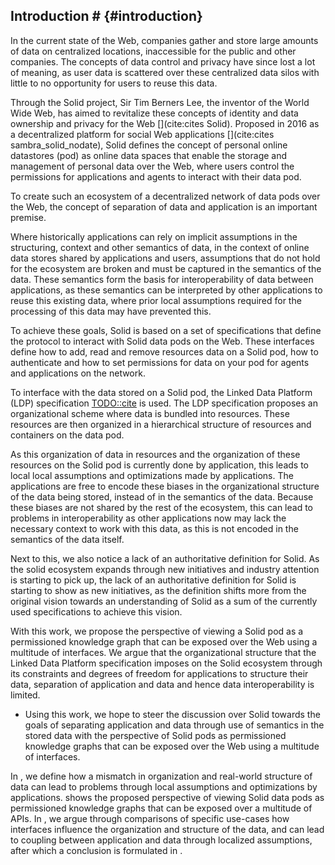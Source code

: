## Introduction # {#introduction}
In the current state of the Web, companies gather and store large amounts of data on centralized locations, inaccessible for the public and other companies. 
The concepts of data control and privacy have since lost a lot of meaning, as user data is scattered over these centralized data silos with little to no opportunity for users to reuse this data.
<!-- The Solid Proposal --> 
Through the Solid project, Sir Tim Berners Lee, the inventor of the World Wide Web, has aimed to revitalize these concepts of identity and data ownership and privacy for the Web [](cite:cites Solid).
Proposed in 2016 as a decentralized platform for social Web applications [](cite:cites sambra_solid_nodate), Solid defines the concept of personal online datastores (pod) as online data spaces that enable the storage and management of personal data over the Web, where users control the permissions for applications and agents to interact with their data pod.
<!-- Permissions and splitting apps and data -->
To create such an ecosystem of a decentralized network of data pods over the Web, 
the concept of separation of data and application is an important premise.
<!-- Semantics are key -->
Where historically applications can rely on implicit assumptions in the structuring, context and other semantics of data, in the context of online data stores shared by applications and users, assumptions that do not hold for the ecosystem are broken and must be captured in the semantics of the data.
These semantics form the basis for interoperability of data between applications, as these semantics can be interpreted by other applications to reuse this existing data, where prior local assumptions required for the processing of this data may have prevented this.

<!-- Solid as a set of interfaces -->
To achieve these goals, Solid is based on a set of specifications that define the protocol to interact with Solid data pods on the Web.
These interfaces define how to add, read and remove resources data on a Solid pod, how to authenticate and how to set permissions for data on your pod for agents and applications on the network.
<!-- Especially the LDP interface -->
To interface with the data stored on a Solid pod, the Linked Data Platform (LDP) specification [TODO::cite]() is used. 
The LDP specification proposes an organizational scheme where data is bundled into resources.
These resources are then organized in a hierarchical structure of resources and containers on the data pod.

<!-- That lead to application bias in the data -->
As this organization of data in resources and the organization of these resources on the Solid pod is currently done by application, this leads to local local assumptions and optimizations made by applications.
The applications are free to encode these biases in the organizational structure of the data being stored, instead of in the semantics of the data. Because these biases are not shared by the rest of the ecosystem, this can lead to problems in interoperability as other applications now may lack the necessary context to work with this data, as this is not encoded in the semantics of the data itself.

<!-- Made worse by lack of authoritative definition -->
Next to this, we also notice a lack of an authoritative definition for Solid. 
As the solid ecosystem expands through new initiatives and industry attention is starting to pick up, the lack of an authoritative definition for Solid is starting to show as new initiatives, as the definition shifts more from the original vision towards an understanding of Solid as a sum of the currently used specifications to achieve this vision.



<!-- We propose a new perspective -->
With this work, we propose the perspective of viewing a Solid pod as a permissioned knowledge graph that can be exposed over the Web using a multitude of interfaces.
We argue that the organizational structure that the Linked Data Platform specification imposes on the Solid ecosystem through its constraints and degrees of freedom for applications to structure their data, separation of application and data and hence data interoperability is limited.
<!-- With hopes of steering discussion to original vision -->
- Using this work, we hope to steer the discussion over Solid towards the goals of separating application and data through use of semantics in the stored data with the perspective of Solid pods as permissioned knowledge graphs that can be exposed over the Web using a multitude of interfaces.

<!-- Sections -->
In [](#problem_statement), we define how a mismatch in organization and real-world structure of data can lead to problems through local assumptions and optimizations by applications.
[](#vision) shows the proposed perspective of viewing Solid data pods as permissioned knowledge graphs that can be exposed over a multitude of APIs.
In [](#comparison), we argue through comparisons of specific use-cases how interfaces influence the organization and structure of the data, and can lead to coupling between application and data through localized assumptions, after which a conclusion is formulated in [](#conclusion).












<!-- 



The goal of the Solid platform is to present a platform that separates applications and data, creating an ecosystem where multiple applications can seamlessly work with the same data [TODO::cite from somewhere? ask Ruben V?]().
For such an ecosystem to exist, the concept of separation of data and application is an important premise.
Through the separation of data and application, implicit assumptions between application and data are broken and must be captured in the semantics of the data.
These semantics then form the basis of the interoperability of this data between applications, as other applications may now use these semantics to make sense of and reuse existing data, where prior local assumptions by applications may have prevented this.

The Solid project provides a platform based on a set of open standards to manage and interact with data in a Personal Online Datastore (POD) [](cite:cites sambra_solid_nodate).
With the goal of facilitating the integration of data for applications over the Web, 
through giving individuals control over this data through deciding access rights and choosing the applications and services allowed to interact with this data, 
new paradigms are needed.

However, as the specifications evolved, we see an evolution in direction of Solid being equated to the specifications used to implement the vision, as opposed to the original vision of a next step for the Web to provide separation between data and applications. -->

<!-- A definition for Solid -->

<!-- ### Separating data and applications
To achieve an ecosystem where different applications can work with the same data, the separation between the data and the applications / services working with the data is an important premise. -->

<!-- ### Semantics and data
A key enabler of this separation is the use of RDF and the adding of semantics to data.
The semantic Web was introduced as an extension to the Web to make data machine-readable [](cite:cites BERNERS-LEE_HENDLER_LASSILA_2001).
Two decades later, the standards introduced are more relevant than ever in the goal to creating ecosystems that enable data integration and interoperability for applications.
Where large portions of the semantics of currently available data over the web are  historically stored in documentation of APIs scattered over the internet, semantics in data allow the expressiveness of storing these semantics in the data itself. Instead of requiring to read the documentation of a data source to know that `api.com/users/1234/contacs/` results in a JSON list of contacts for user 1234, the Relational Data Format (RDF) enables us to write these semantics in the data itself, where `</users/1234/> foaf:knows </users/1235>`. Irrespective of the interface exposing this data, the relation between both users can be discovered from the semantics in the data without requiring specific understanding of how the data was retrieved and the implicit semantics that were captured in the exposing API.
 -->




<!-- 
1. werkt dereferencability nog?
2. persistent URIs
3. openlijk toegeven dat het een discussion document is

bezwaren par heijs - wat doe je met blank nodes?
blank nodes -> resource | is vrij contained
blank nodes -> graph | goed weten wat ermee bedoeld wordt - scoping van KG - belangrijk voor updates 

5. contradicting data

framen als discussion

wat als - perspective
 -->
